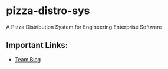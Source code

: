 pizza-distro-sys
================

A Pizza Distribution System for Engineering Enterprise Software


Important Links:
----------------
- [Team Blog](http://teamtwo-kahn.blogspot.com/ "Team Blog") 